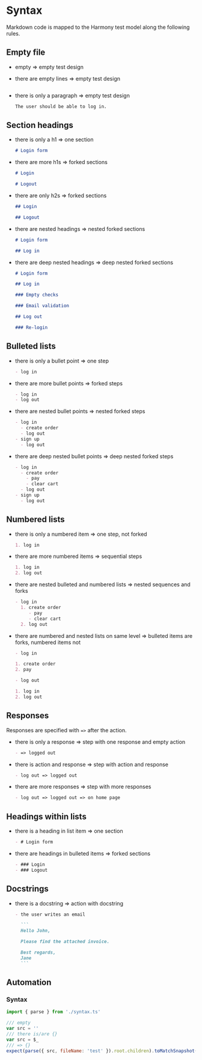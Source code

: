 # Syntax

Markdown code is mapped to the Harmony test model along the following rules.

## Empty file

- empty => empty test design
- there are empty lines => empty test design

  ```markdown

  ```

- there is only a paragraph => empty test design

  ```markdown
  The user should be able to log in.
  ```

## Section headings

- there is only a h1 => one section

  ```markdown
  # Login form
  ```

- there are more h1s => forked sections

  ```markdown
  # Login

  # Logout
  ```

- there are only h2s => forked sections

  ```markdown
  ## Login

  ## Logout
  ```

- there are nested headings => nested forked sections

  ```markdown
  # Login form

  ## Log in
  ```

- there are deep nested headings => deep nested forked sections

  ```markdown
  # Login form

  ## Log in

  ### Empty checks

  ### Email validation

  ## Log out

  ### Re-login
  ```

## Bulleted lists

- there is only a bullet point => one step

  ```markdown
  - log in
  ```

- there are more bullet points => forked steps
  ```markdown
  - log in
  - log out
  ```
- there are nested bullet points => nested forked steps
  ```markdown
  - log in
    - create order
    - log out
  - sign up
    - log out
  ```
- there are deep nested bullet points => deep nested forked steps
  ```markdown
  - log in
    - create order
      - pay
      - clear cart
    - log out
  - sign up
    - log out
  ```

## Numbered lists

- there is only a numbered item => one step, not forked

  ```markdown
  1. log in
  ```

- there are more numbered items => sequential steps

  ```markdown
  1. log in
  2. log out
  ```

- there are nested bulleted and numbered lists => nested sequences and forks

  ```markdown
  - log in
    1. create order
       - pay
       - clear cart
    2. log out
  ```

- there are numbered and nested lists on same level => bulleted items are forks, numbered items not

  ```markdown
  - log in

  1. create order
  2. pay

  - log out

  1. log in
  2. log out
  ```

## Responses

Responses are specified with `=>` after the action.

- there is only a response => step with one response and empty action
  ```markdown
  - => logged out
  ```
- there is action and response => step with action and response
  ```markdown
  - log out => logged out
  ```
- there are more responses => step with more responses
  ```markdown
  - log out => logged out => on home page
  ```

## Headings within lists

- there is a heading in list item => one section
  ```markdown
  - # Login form
  ```
- there are headings in bulleted items => forked sections
  ```markdown
  - ### Login
  - ### Logout
  ```

## Docstrings

- there is a docstring => action with docstring

  ````markdown
  - the user writes an email

    ```
    Hello John,

    Please find the attached invoice.

    Best regards,
    Jane
    ```
  ````

## Automation

### Syntax

```js harmony
import { parse } from './syntax.ts'

/// empty
var src = ''
/// there is/are {}
var src = $_
/// => {}
expect(parse({ src, fileName: 'test' }).root.children).toMatchSnapshot($1)
```
